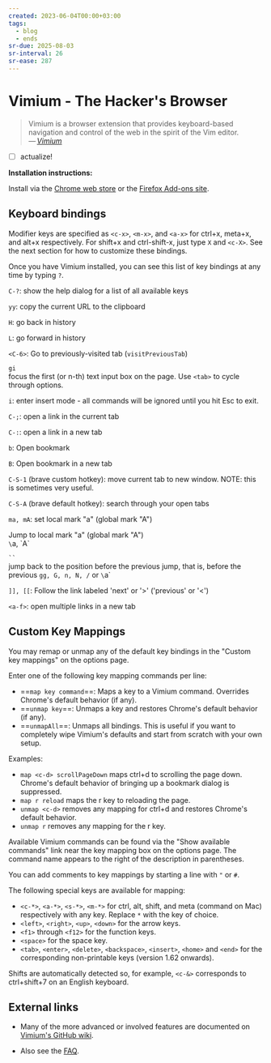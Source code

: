 ```yaml
---
created: 2023-06-04T00:00+03:00
tags:
  - blog
  - ends
sr-due: 2025-08-03
sr-interval: 26
sr-ease: 287
---
```


# Vimium - The Hacker's Browser

> Vimium is a browser extension that provides keyboard-based navigation and control of the web in the spirit of the Vim editor.\
> — <cite>[Vimium](https://vimium.github.io/)</cite>

- [ ] actualize!

**Installation instructions:**

Install via the [Chrome web store](https://chrome.google.com/extensions/detail/dbepggeogbaibhgnhhndojpepiihcmeb) or the [Firefox Add-ons site](https://addons.mozilla.org/en-GB/firefox/addon/vimium-ff/).

## Keyboard bindings

Modifier keys are specified as `<c-x>`, `<m-x>`, and `<a-x>` for ctrl+x, meta+x, and alt+x respectively. For shift+x and ctrl-shift-x, just type `X` and `<c-X>`. See the next section for how to customize these bindings.

Once you have Vimium installed, you can see this list of key bindings at any time by typing `?`.

`C-?`:<wbr class="f"> show the help dialog for a list of all available keys

`yy`:<wbr class="f"> copy the current URL to the clipboard

`H`:<wbr class="f"> go back in history

`L`:<wbr class="f"> go forward in history

`<C-6>`:<wbr class="f"> Go to previously-visited tab (`visitPreviousTab`)

`gi`
<br class="f">
focus the first (or n-th) text input box on the page. Use `<tab>` to cycle through options.

`i`:<wbr class="f"> enter insert mode - all commands will be ignored until you hit Esc to exit.

`C-;`:<wbr class="f"> open a link in the current tab

`C-:`:<wbr class="f"> open a link in a new tab

`b`:<wbr class="f"> Open bookmark

`B`:<wbr class="f"> Open bookmark in a new tab

`C-S-1` (brave custom hotkey):<wbr class="f"> move current tab to new window. NOTE: this is sometimes very useful.

`C-S-A` (brave default hotkey):<wbr class="f"> search through your open tabs

`ma, mA`:<wbr class="f"> set local mark "a" (global mark "A")

Jump to local mark "a" (global mark "A")
<br class="f">
`\`a, \`A`

` `` `
<br class="f">
jump back to the position before the previous jump, that is, before the previous `gg, G, n, N, /` or `\`a`

`]], [[`:<wbr class="f"> Follow the link labeled 'next' or '>' ('previous' or '<')

`<a-f>`:<wbr class="f"> open multiple links in a new tab

## Custom Key Mappings

You may remap or unmap any of the default key bindings in the "Custom key mappings" on the options page.

Enter one of the following key mapping commands per line:

- ==`map key command`==: Maps a key to a Vimium command. Overrides Chrome's default behavior (if any).
- ==`unmap key`==: Unmaps a key and restores Chrome's default behavior (if any).
- ==`unmapAll`==: Unmaps all bindings. This is useful if you want to completely wipe Vimium's defaults and start from scratch with your own setup.

Examples:

- `map <c-d> scrollPageDown` maps ctrl+d to scrolling the page down. Chrome's default behavior of bringing up a bookmark dialog is suppressed.
- `map r reload` maps the r key to reloading the page.
- `unmap <c-d>` removes any mapping for ctrl+d and restores Chrome's default behavior.
- `unmap r` removes any mapping for the r key.

Available Vimium commands can be found via the "Show available commands" link near the key mapping box on the options page. The command name appears to the right of the description in parentheses.

You can add comments to key mappings by starting a line with `"` or `#`.

The following special keys are available for mapping:

- `<c-*>`, `<a-*>`, `<s-*>`, `<m-*>` for ctrl, alt, shift, and meta (command on Mac) respectively with any key. Replace `*` with the key of choice.
- `<left>`, `<right>`, `<up>`, `<down>` for the arrow keys.
- `<f1>` through `<f12>` for the function keys.
- `<space>` for the space key.
- `<tab>`, `<enter>`, `<delete>`, `<backspace>`, `<insert>`, `<home>` and `<end>` for the corresponding non-printable keys (version 1.62 onwards).

Shifts are automatically detected so, for example, `<c-&>` corresponds to ctrl+shift+7 on an English keyboard.

## External links

- Many of the more advanced or involved features are documented on [Vimium's GitHub wiki](https://github.com/philc/vimium/wiki).

- Also see the [FAQ](https://github.com/philc/vimium/wiki/FAQ).
